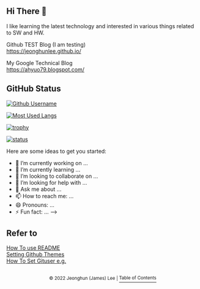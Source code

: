 ## Hi There 👋

I like learning the latest technology and interested in various things related to SW and HW.

Github TEST Blog (I am testing)             
   https://jeonghunlee.github.io/

My Google Technical Blog     
   https://ahyuo79.blogspot.com/          


## GitHub Status


[![Github Username](https://github-readme-stats.vercel.app/api?username=JeonghunLee)](https://github.com/JeonghunLee)

[![Most Used Langs](https://github-readme-stats.vercel.app/api/top-langs/?username=JeonghunLee&layout=compact&hide=Visual%20Basic)](https://github.com/JeonghunLee)

[![trophy](https://github-profile-trophy.vercel.app/?username=JeonghunLee&theme=dark&row=1&column=5)](https://github.com/JeonghunLee)  

[![status](https://github-readme-streak-stats.herokuapp.com/?user=JeonghunLee)](https://github.com/JeonghunLee)


Here are some ideas to get you started:

- 🔭 I’m currently working on ...
- 🌱 I’m currently learning ...
- 👯 I’m looking to collaborate on ...
- 🤔 I’m looking for help with ...
- 💬 Ask me about ...
- 📫 How to reach me: ...
- 😄 Pronouns: ...
- ⚡ Fun fact: ...
-->



## Refer to           
       
[How To use README](https://github.com/JeonghunLee/JeonghunLee.github.io)         
[Setting Github Themes](https://github.com/anuraghazra/github-readme-stats)        
[How To Set Gituser e.g.](https://github.com/CryptoSalamander/CryptoSalamander)  
  
##
<p align="center"><sup>© 2022 Jeonghun (James) Lee | </sup><a href="#Title-1"><sup>Table of Contents</sup></a></p>
